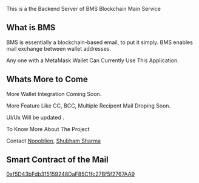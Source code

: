 This is a the Backend Server of BMS Blockchain Main Service

## What is BMS
BMS is essentially a blockchain-based email, to put it simply. BMS enables mail exchange between wallet addresses.

Any one with a MetaMask Wallet Can Currently Use This Application.


## Whats More to Come
More Wallet Integration Coming Soon.


More Feature Like CC, BCC, Multiple Recipent Mail Droping Soon.

UI/Ux Will be updated .  


To Know More About The Project 

Contact [Noooblien](https://twitter.com/Noooblien), [Shubham Sharma](https://twitter.com/0xShubhamSharma)


## Smart Contract of the Mail
[0xf5D43bFdb315159248DaF85C1fc27Bf5f2767AA9](https://mumbai.polygonscan.com/address/0xf5D43bFdb315159248DaF85C1fc27Bf5f2767AA9)
